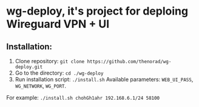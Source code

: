 # wg-deploy, it's project for deploing Wireguard VPN + UI

## Installation:
1. Clone repository:
`git clone https://github.com/thenorad/wg-deploy.git`
2. Go to the directory:
`cd ./wg-deploy`
3. Run installation script:
`./install.sh`
Available parameters: `WEB_UI_PASS`, `WG_NETWORK`, `WG_PORT`.

For example: `./install.sh chohGh1ahr 192.168.6.1/24 58100`
